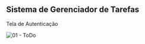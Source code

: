 <h2>Sistema de Gerenciador de Tarefas</h2>

Tela de Autenticação

![01 - ToDo](https://user-images.githubusercontent.com/46008964/219140143-d8bfe6a7-4c1a-4e60-bc0e-f85a543334d6.png)
